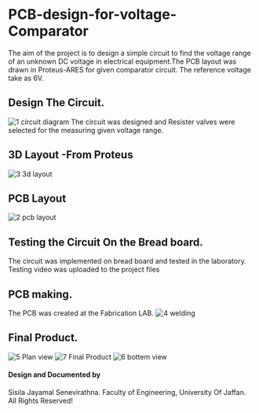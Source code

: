 # PCB-design-for-voltage-Comparator
 The aim of the project is to design a simple circuit to find the voltage range of an unknown DC  voltage in electrical equipment.The PCB layout was drawn in Proteus-ARES for given comparator circuit. The reference voltage take as 6V.

## Design The Circuit.
![1 circuit diagram](https://user-images.githubusercontent.com/108692258/197042276-bd2db58b-8ec7-4404-bf6b-9ea263ff4c71.png)
The circuit was designed and Resister valves were selected for the measuring given voltage range.

## 3D Layout -From Proteus
![3 3d layout](https://user-images.githubusercontent.com/108692258/197042884-82b7f394-0ca6-495f-bf55-25f9bec00d24.png)

## PCB Layout
![2  pcb layout](https://user-images.githubusercontent.com/108692258/197042955-df1b3fa4-3b7b-4d56-9406-e6c6b4ce9598.png)

## Testing the Circuit On the Bread board.
The circuit was implemented on bread board and tested in the laboratory. Testing video was uploaded to the project files

## PCB making.
The PCB was created at the Fabrication LAB.
![4 welding](https://user-images.githubusercontent.com/108692258/197043760-24125774-8587-4e13-a4ba-51cdc46be9fc.png)

## Final Product.
![5 Plan view](https://user-images.githubusercontent.com/108692258/197043866-cb57e64e-669f-4210-b1ae-bb90120dbd84.png)
![7 Final Product](https://user-images.githubusercontent.com/108692258/197043875-a90f77c3-c075-4605-a4f6-a5a21df75cae.png)
![6 bottem view](https://user-images.githubusercontent.com/108692258/197043887-9b27d6df-0e96-49ee-8c1b-27dd1bc03066.png)


#### Design and Documented by
Sisila Jayamal Senevirathna.
Faculty of Engineering,
University Of Jaffan.
All Rights Reserved!

